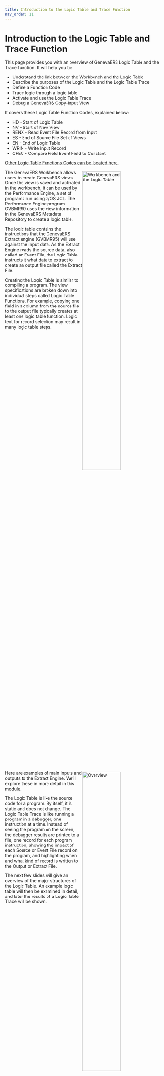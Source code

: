 ```yaml
---
title: Introduction to the Logic Table and Trace Function
nav_order: 11
---
```


# Introduction to the Logic Table and Trace Function

This page provides you with an overview of GenevaERS Logic Table and the Trace function. It will help you to: 
- Understand the link between the Workbench and the Logic Table
- Describe the purposes of the Logic Table and the Logic Table Trace
- Define a Function Code
- Trace logic through a logic table
- Activate and use the Logic Table Trace
- Debug a GenevaERS Copy-Input View

It covers these Logic Table Function Codes, explained below: 
- HD - Start of Logic Table
- NV - Start of New View
- RENX - Read Event File Record from Input
- ES - End of Source File Set of Views
- EN - End of Logic Table
- WRIN - Write Input Record
- CFEC - Compare Field Event Field to Constant

[Other Logic Table Functions Codes can be located here.](Intro11a_Logic_Table_Function_Codes.md)

<div style="clear: right" >

<img style="float: right;" width="50%" vspace="5" alt="Workbench and the Logic Table" src=images/Module11-Logic_Table_and_Trace/Module11_Slide3.jpeg title="Workbench and the Logic Table"/>

The GenevaERS Workbench allows users to create GenevaERS views. Once the view is saved and activated in the workbench, it can be used by the Performance Engine, a set of programs run using z/OS JCL. The Performance Engine program GVBMR90 uses the view information in the GenevaERS Metadata Repository to create a logic table.

The logic table contains the instructions that the GenevaERS Extract engine (GVBMR95) will use against the input data. As the Extract Engine reads the source data, also called an Event File, the Logic Table instructs it what data to extract to create an output file called the Extract File. 

Creating the Logic Table is similar to compiling a program. The view specifications are broken down into individual steps called Logic Table Functions. For example, copying one field in a column from the source file to the output file typically creates at least one logic table function. Logic text for record selection may result in many logic table steps. 

<div style="clear: right" >

<img style="float: right;" width="50%" vspace="5" alt="Overview" src=images/Module11-Logic_Table_and_Trace/Module11_Slide4.jpeg title="Overview"/>

Here are examples of main inputs and outputs to the Extract Engine. We’ll explore these in more detail in this module. 

The Logic Table is like the source code for a program. By itself, it is static and does not change. The Logic Table Trace is like running a program in a debugger, one instruction at a time. Instead of seeing the program on the screen, the debugger results are printed to a file, one record for each program instruction, showing the impact of each Source or Event File record on the program, and highlighting when and what kind of record is written to the Output or Extract File.

The next few slides will give an overview of the major structures of the Logic Table. An example logic table will then be examined in detail, and later the results of a Logic Table Trace will be shown.

<div style="clear: right" >

# Logic Table

## Row Numbers

<img style="float: right;" width="50%" vspace="5" alt="Logic Table Structure Row Numbers" src=images/Module11-Logic_Table_and_Trace/Module11_Slide5.jpeg title="Logic Table Structure Row Numbers"/>

This is a simplified version of a logic table. The compiled instructions from the view are listed as a separate row in the Logic Table. Each row is number sequentially. These rows are used by the GO TO Rows. The GOTO ROW 1 and GOTO ROW2 specify which next Logic Table Row should be executed based upon logic test results.  

Most often GO TO Row 1 points to the row to be executed on a TRUE condition, often the next sequential row, and GO TO Row 2 points to the row to be executed on a FALSE condition, often skipping one or more rows.

<div style="clear: right" >

## Function Codes

<img style="float: right;" width="50%" vspace="5" alt="Logic Table Structure Function Codes" src=images/Module11-Logic_Table_and_Trace/Module11_Slide6.jpeg title="Logic Table Structure Function Codes"/>


The Function codes specify what action should be taken. For example, an HD function is the header for the Logic Table, the RENX means Read Next source record, and an NV is the start of a New View. Functions beginning with C compare two values, and functions beginning with W specify writing a record to the Extract File. The ES and EN functions end the logic table.

<div style="clear: right" >

<img style="float: right;" width="50%" vspace="5" alt="Function Code Structure" src=images/Module11-Logic_Table_and_Trace/Module11_Slide7.jpeg title="Function Code Structure"/>

In this and the next six training modules, you'll be introduced to all the major Logic Table function codes. To help in remembering what each does, it is useful to remember the following naming rules. Each function code has:

A two-character function, like LK for Lookup or CF for Compare Field
Many have one character for the source, such as E for Event File field, L for Lookup, or C for Constant

Many also have one character specifying the target

Examples include: 
- CFEC, which Compares a Field, in this case comparing an Event file field to a Constant; 
- LKL, which builds a Lookup Key from a Looked-up value; 
- SKE, which builds a Sort Key from an Event file field; or
- DTC, which builds a Data column from a Constant. 

<div style="clear: right" >

## Sequence Number

<img style="float: right;" width="50%" vspace="5" alt="Logic Table Structure Sequence Number" src=images/Module11-Logic_Table_and_Trace/Module11_Slide8.jpeg title="Logic Table Structure Sequence Number"/>

The next part of the Logic Table is the Sequence Number. It is used only for certain Logic Table Functions. It can contain either the extract file the record is to be written to, or the column number that required the Logic Table function. 

In this example, 1 is the is the extract file ID the Extract record should be written to for the Logic Table Write function WRIN.

<div style="clear: right" >

## Meta Data

<img style="float: right;" width="50%" vspace="5" alt="Logic Table Structure Meta Data" src=images/Module11-Logic_Table_and_Trace/Module11_Slide9.jpeg title="Logic Table Structure Meta Data"/>

The next set of fields are the Logical Record (LR) and Field IDs referenced by a function code. For certain Logic Table functions which require an LR or field, these columns will contain the Workbench ID for the LR or field used.  These IDs can be located in the Workbench

In this example the NV New View Logic Table function is using the LR 1264 as the Event File for the view. The CFEC Compare Field Logic Table function is using field 63311 from the same LR as part of its comparison. 

<div style="clear: right" >

## Source

<img style="float: right;" width="50%" vspace="5" alt="Logic Table Structure Source" src=images/Module11-Logic_Table_and_Trace/Module11_Slide10.jpeg title="Logic Table Structure Source"/>


The next set of columns specify the source attributes, such as the position of the source field in the event file, its length, its format, the content code if it has one and its decimal places. A full Logic Table report has a duplicate set of these columns for Target or Output attributes as well. Typically these values come from the field assigned to an LR. 

- POS is the starting position of the field. 
- LEN is the field length. 
- FM is Format of the field, such as alphanumeric or packed. 
- CN is the date/time format (formerly known as the content code), which specifies the display format of a date or time field. 
- D is the number of decimals implicit in a number in the field. 

In this example, the field (63311) starts in position 1 and is 9 bytes long. It is a Zoned Decimal format field, with no specific Date/Time Format and no implicit decimals.

<div style="clear: right" >

## Target

<img style="float: right;" width="50%" vspace="5" alt="Logic Table Structure Target" src=images/Module11-Logic_Table_and_Trace/Module11_Slide11.jpeg title="Logic Table Structure Target"/>

The last set of columns vary depending the Logic Table function code. For comparison functions, it contains the type of comparison to be performed, the length to be compared, and the constant to be compared against. In this example the Event File Field is to be compared for an equal condition for nine bytes to the constant of “522349999”.

Other functions codes may display only the constant to be used in the function or other data.

<div style="clear: right" >

# The Copy-Input View

<img style="float: right;" width="50%" vspace="5" alt="The Copy-Input View" src=images/Module11-Logic_Table_and_Trace/Module11_Slide12.jpeg title="The Copy-Input View"/>

For this module we will use a Copy-Input view, View ID 3261 which simply copies the input records to the output file without reformatting them. In other words, the view copies the entire record from input to output. A copy-input view is used here because it is the simplest of all GenevaERS views. It does not require any columns or sort fields. We will examine the Logic Table created for this view throughout this module.

A copy-input view has the “Source Record Structure” option selected on the View Properties Tab in the workbench. 

If no filtering criteria is coded, all input records will be copied to the output file. Record filtering criteria can be used to select only certain records. In this example, the SelectIf Statement was coded in the logic text. It will result in only records with an input field Legal Entity equaling “522349999” being selected.

<div style="clear: right" >

## HD and EN Functions

<img style="float: right;" width="50%" vspace="5" alt="HD and EN Functions" src=images/Module11-Logic_Table_and_Trace/Module11_Slide13.jpeg title="HD and EN Functions"/>

The Logic Table shown is for view 3261, our Copy-Input view. It is a complete logic table with only seven Logic Table rows.

The first Logic Table Function in each logic table is an HD or Header Function. This function causes startup functions to be performed, such as allocating memory, and so on.   

Each logic table ends with an EN or End Function. The EN function ends all processing. 

<div style="clear: right" >

## RENX and ES Functions

<img style="float: right;" width="50%" vspace="5" alt="RENX and ES Functions" src=images/Module11-Logic_Table_and_Trace/Module11_Slide14.jpeg title="RENX and ES Functions"/>

Each Event File to be read begins with an RENX or Read Next record function. The RENX function brings the next record to be processed into memory. All function codes following the RENX refer to this record. The file ID to be read is identified above the RENX. In this example, the file ID that can be locate in the Workbench for the physical file is 1284. 

Each RENX is paired with an ES or End of Source File function. The GenevaERS extract engine performs all of the functions between these two for every record within the file. In other words, when the Extract Engine reaches the ES function, it loops back to the RENX to read the next record in the Source or Event file. 

<div style="clear: right" >

## NV and WR Functions

<img style="float: right;" width="50%" vspace="5" alt="NV and WR Functions" src=images/Module11-Logic_Table_and_Trace/Module11_Slide15.jpeg title="NV and WR Functions"/>

Each View begins with an NV or New View function. The NV function tests if the view has been disabled, for example if an extract limit has been reached for the view. If so, all logic table functions for the view are skipped and the next view is processed. The NV is preceded by the View ID, in this case view number 3261

Each NV is paired with a WR Write function of one type or other. A copy-input view ends with a WRIN Write Input record function. The sequence number in WR functions indicates which extract file the records are written to.

<div style="clear: right" >

## CFEC Functions

<img style="float: right;" width="50%" vspace="5" alt="CFEC Functions" src=images/Module11-Logic_Table_and_Trace/Module11_Slide16.jpeg title="CFEC Functions"/>

In between the NV and WR functions are optional functions to perform the logic required by the view. Most Logic Tables contain at least five to ten logic table rows for logic. 

Our very simple copy-input view, though contains only one user-specified function, the CFEC function, a Compare Field, Event file field to Constant. The CFEC row was created because the view contains a general selection logic text SELECTIF function. CF stands for Compare Field. 

The “E” in CFEC means event file field, a field on the input file. The Event File field—the field to be tested—is the Legal_Entity field from the LR 1264 field ID 63311. That field is at position 1, for a length of 9, and zoned numeric format (FM=3) with no decimal places.

The second C in CFEC stands for a constant. The type of comparison is an equal test (CMP = 001) to the constant value of “522349999” which has a length of 9 bytes.

<div style="clear: right" >

## True and False Rows

<img style="float: right;" width="50%" vspace="5" alt="True and False Rows" src=images/Module11-Logic_Table_and_Trace/Module11_Slide17.jpeg title="True and False Rows"/>

The CFEC function uses the GO TO Rows to indicate what should be done based upon the test. If the current event record constant comparisons proves true, the row in the GOTO ROW1 is executed. If the comparison is false, the GOTO ROW2 will be executed.

In our example, if the Legal_Entity field contains a value of 52234999, execution continues at Row 5, the WRIN function which writes the input record. If Legal_Entity contains another value, the comparison proves false, and execution continues at GOTO Row 6, the ES row. The ES function causes a loop to the RENX function which causes the next event record to be read.

<div style="clear: right" >

# Logic Table Trace

<img style="float: right;" width="50%" vspace="5" alt="Logic Table Traces" src=images/Module11-Logic_Table_and_Trace/Module11_Slide18.jpeg title="Logic Table Trace"/>

As explained earlier, the Logic Table is like a program listing, but it does not show how the program executes over time. A program in a debugger, showing which logic paths are executed, is like the Logic Table Trace.

In the EXTRACT phase, the MR95 TRACE function writes each executed row of the logic table to a report to aid you in debugging a view. The TRACE function can be selected and configured in MR95PARM, the MR95 parameter file. Trace shows how each record in the input file is processed through the logic of the Logic Table, one instruction at a time.

The MR95 trace can become very large very quickly. Imagine the input file contains 1 million records, and the logic table has 1000 rows. The total trace output could be 1 billion rows of printed data!

Using the MR95 trace can also significantly impact performance. It should be used with care. Reducing the input Event File size is the most effective way to control the performance of trace processing.

<div style="clear: right" >

## Trace Parameters

<img style="float: right;" width="50%" vspace="5" alt="Trace Parameters" src=images/Module11-Logic_Table_and_Trace/Module11_Slide19.jpeg title="Trace Parameters"/>

When the Trace parameter is set to “Y”, additional parameters are available to control what is traced. If, for example, the file sizes cannot be reduced, these parameters can be used to reduce the trace output or isolate specific records or problems.

The following are the more detailed trace control parameters:
- TRACEINPUT parameter will print in dump format the entire source record at read time. 
- VIEW parameter will trace only for the specific view. 
- LTFUNC parameter will trace only a specific logic table function, like a CFEC function.
- DDNAME will trace only that input file.
- FROMREC and THRUREC will trace from a specific record to a specific record in the input file. 
- FROMLTROW and THRULTROW will trace only specific logic table rows. 
- LTABEND will cause MR95 to produce a dump for debugging if it executes a specific logic table row.
- MSGABEND will cause MR95 to abend if it produces a specific error number, like an 0C7 data exception.
- VPOS, VLEN, and VALUE parameters trace only when the data at position for length on the source record is equal to a specific value.

Although these functions are very powerful, they significantly increase GVBMR95 processing time even if they suppress trace records from being printed to the output file. Therefore, reducing the file size is much more efficient if possible.  We’ll show examples of how to use them to find and fix problems in more detail in [Introduction to Constant and Symbolic Lookups](Intro15_Constant_and_Symbolic_Lookups.md#logic-table-trace).

For additional trace parameters, see [GenevaERS Parallelism](Intro19-Parallelism.md#logic-table-trace-parameters).

<div style="clear: right" >

## Trace Format

<img style="float: right;" width="50%" vspace="5" alt="Trace Format" src=images/Module11-Logic_Table_and_Trace/Module11_Slide20.jpeg title="Trace Format"/>

This is the logic table trace output. The first column contains the EVENT DDName. This is the DD Name of the Event file, which contains the source data. If the Extract Engine is performing parallel processing, each row may show data from a different input file. 

The Event Record column shows the input record number from that event file. Because each input record is executed by numerous logic table rows, record 1, for example, shows multiple times in this output.

The View and Logic Row columns show which logic table row execution is occurring. The row number is the sequential number row—the first column—of the logic table. 

The Value 1 and Value 2 columns show the data used in things like comparisons. Value 1 typically shows the data from a file or a lookup, the E of a CFEC or L of a CFLC. Value 2 often shows a constant value from logic text, the second C in both these functions.

Not shown in this example are the source and target attribute columns, which are similar to those in the logic table, containing the starting position, length, and format of the fields.

<div style="clear: right" >

## Trace Records and Rows

<img style="float: right;" width="50%" vspace="5" alt="Trace Records and Rows" src=images/Module11-Logic_Table_and_Trace/Module11_Slide21.jpeg title="Trace Records and Rows"/>

This logic table trace shows what rows of the logic table were processed against each input record. In this example, event record 1 from the EVENT file was processed against NV, Logic Table Row number 3. Record one is then processed against Logic Table row 4.

Later, after completing the loop for Record 1, Record 2 of the input file is processed against NV function Logic Table row 3. Some rows are not shown in the report, like the HD, RENX, ES and EN rows.

<div style="clear: right" >

# Trace Example

## Record 1

<img style="float: right;" width="50%" vspace="5" alt="Trace Record 1 Example" src=images/Module11-Logic_Table_and_Trace/Module11_Slide22.jpeg title="Trace Record 1 Example"/>

When record 1 is processed against the CFEC function on logic table row 4, Value 1 shows the value in the event record—the “E” in CFEC—and Value 2 shows the constant in the
logic text. The two values are equal. So the next row to be executed is the true row, or the GOTO 5 row.

Execution continues at logic table row 5, the WRIN row which copies the event record to the output file.

<div style="clear: right" >

## Record 2

<img style="float: right;" width="50%" vspace="5" alt="Trace Record 2 Example" src=images/Module11-Logic_Table_and_Trace/Module11_Slide23.jpeg title="Trace Record 2 Example"/>

When record 2 is processed against the CFEC function on logic table row 4, the same pattern is repeated. Because the value in the file and the constant are equal, processing continues with Row 5 of the Logic Table, which writes the input record to the output file.

<div style="clear: right" >

## Record 3

<img style="float: right;" width="50%" vspace="5" alt="Trace Record 3 Example" src=images/Module11-Logic_Table_and_Trace/Module11_Slide24.jpeg title="Trace Record 3 Example"/>


On the third record, the CFEC comparison shows that the value in the event file record, ending in 731, is not equal to the constant ending in 999. Thus the program jumps to the GOTO 2 row or false row 6. Since this is the last record in the event file, the program ends at the ES row of the logic table. The record is not written to the output file.

<div style="clear: right" >

# Summary

<img style="float: right;" width="50%" vspace="5" alt="Function Overview" src=images/Module11-Logic_Table_and_Trace/Module11_Slide25.jpeg title="Function Overview"/>

To recap, this logic table trace contained the following functions:
- CFEC, which compares a constant from the Logic Table to a field in the input file
- WRIN, which writes the input record to the extract file

The Logic Table Trace does not show 
- HD, Header function which begins each Logic Table
- RENX, which moves a record from the input Event File to the computer memory
- ES, End of String, which is the end of logic for a specific event file
- EN, End of Logic Table, the last function in the Logic Table.

The function provided by this view is very simple. However, because GenevaERS generates machine code, it is even more efficient than is available in COBOL. The CFEC function requires two single machine instructions.  The assembler instructions generated from the COBOL IF statement are typically many more. The same is true of the WRIN and RENX instructions. This gives GenevaERS a significant performance advantage. 

[Click here to access the list of the most common Logic Table Functions for reference.](Intro11a_Logic_Table_Function_Codes.md)

<div style="clear: right" > 

# Links

Place following text in the topic:  
    ````
    [Topic A](TopicA)
    ````

The link displays as:   
[Topic A](TopicA)